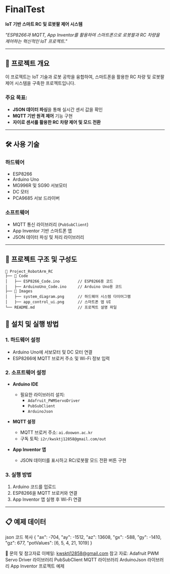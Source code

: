 # FinalTest  
**IoT 기반 스마트 RC 및 로봇팔 제어 시스템**  

_"ESP8266과 MQTT, App Inventor를 활용하여 스마트폰으로 로봇팔과 RC 차량을 제어하는 혁신적인 IoT 프로젝트."_  

---

## 📖 프로젝트 개요  

이 프로젝트는 IoT 기술과 로봇 공학을 융합하여, 스마트폰을 활용한 RC 차량 및 로봇팔 제어 시스템을 구축한 프로젝트입니다.  

### 주요 목표:  
- **JSON 데이터 파싱**을 통해 실시간 센서 값을 확인  
- **MQTT 기반 원격 제어** 기능 구현  
- **자이로 센서를 활용한 RC 차량 제어 및 모드 전환**  

---

## 🛠 사용 기술  

### **하드웨어**  
- ESP8266  
- Arduino Uno  
- MG996R 및 SG90 서보모터  
- DC 모터  
- PCA9685 서보 드라이버  

### **소프트웨어**  
- MQTT 통신 라이브러리 (`PubSubClient`)  
- App Inventor 기반 스마트폰 앱  
- JSON 데이터 파싱 및 처리 라이브러리  

---

## 📂 프로젝트 구조 및 구성도  

```plaintext
📂 Project_RobotArm_RC
├── 📁 Code
│   ├── ESP8266_Code.ino        // ESP8266용 코드
│   ├── ArduinoUno_Code.ino     // Arduino Uno용 코드
├── 📁 Images
│   ├── system_diagram.png      // 하드웨어 시스템 다이어그램
│   ├── app_control_ui.png      // 스마트폰 앱 UI
└── README.md                   // 프로젝트 설명 파일
```

## 🚀 설치 및 실행 방법  

### **1. 하드웨어 설정**  
- Arduino Uno에 서보모터 및 DC 모터 연결  
- ESP8266에 MQTT 브로커 주소 및 Wi-Fi 정보 입력  

### **2. 소프트웨어 설정**  
- **Arduino IDE**  
  - 필요한 라이브러리 설치:  
    - `Adafruit_PWMServoDriver`  
    - `PubSubClient`  
    - `ArduinoJson`  

- **MQTT 설정**  
  - MQTT 브로커 주소: `ai.doowon.ac.kr`  
  - 구독 토픽: `i2r/kwsktj12858@gmail.com/out`  

- **App Inventor 앱**  
  - JSON 데이터를 표시하고 RC/로봇팔 모드 전환 버튼 구현  

### **3. 실행 방법**  
1. Arduino 코드를 업로드  
2. ESP8266을 MQTT 브로커와 연결  
3. App Inventor 앱 실행 후 Wi-Fi 연결  

---

## 📋 예제 데이터
json
코드 복사
{
  "ax": -704,
  "ay": -1512,
  "az": 13608,
  "gx": -588,
  "gy": -1410,
  "gz": 677,
  "potValues": [6, 5, 4, 21, 1019]
}

📧 문의 및 참고자료
이메일: kwsktj12858@gmail.com
참고 자료:
Adafruit PWM Servo Driver 라이브러리
PubSubClient MQTT 라이브러리
ArduinoJson 라이브러리
App Inventor 프로젝트 예제
